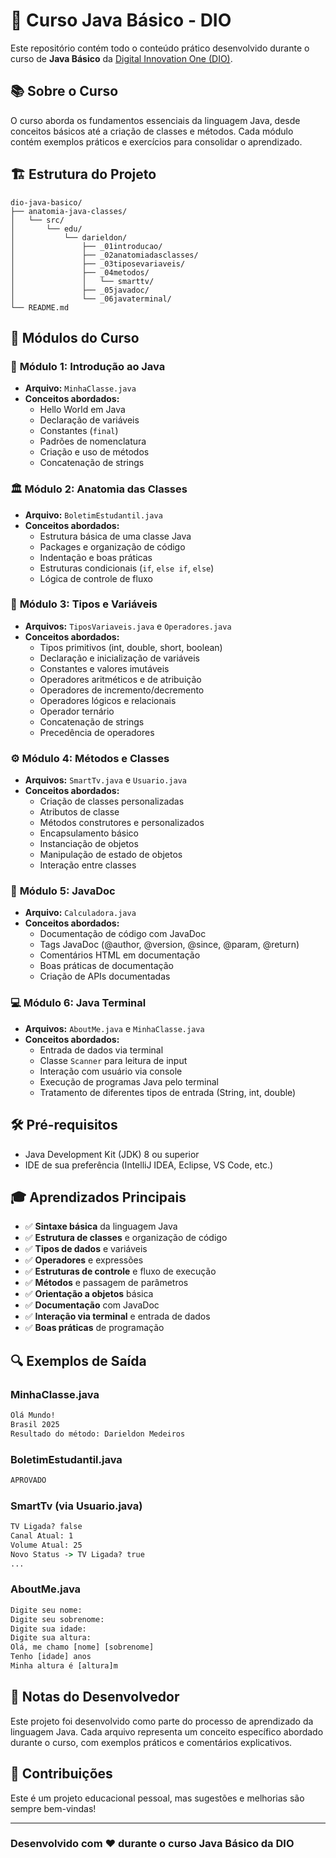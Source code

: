 # 🚀 Curso Java Básico - DIO

Este repositório contém todo o conteúdo prático desenvolvido durante o curso de **Java Básico** da [Digital Innovation One (DIO)](https://www.dio.me/).

## 📚 Sobre o Curso

O curso aborda os fundamentos essenciais da linguagem Java, desde conceitos básicos até a criação de classes e métodos. Cada módulo contém exemplos práticos e exercícios para consolidar o aprendizado.

## 🏗️ Estrutura do Projeto

```docs
dio-java-basico/
├── anatomia-java-classes/
│   └── src/
│       └── edu/
│           └── darieldon/
│               ├── _01introducao/
│               ├── _02anatomiadasclasses/
│               ├── _03tiposevariaveis/
│               ├── _04metodos/
│               │   └── smarttv/
│               ├── _05javadoc/
│               └── _06javaterminal/
└── README.md
```

## 📖 Módulos do Curso

### 🎯 **Módulo 1: Introdução ao Java**

- **Arquivo:** `MinhaClasse.java`
- **Conceitos abordados:**
  - Hello World em Java
  - Declaração de variáveis
  - Constantes (`final`)
  - Padrões de nomenclatura
  - Criação e uso de métodos
  - Concatenação de strings

### 🏛️ **Módulo 2: Anatomia das Classes**

- **Arquivo:** `BoletimEstudantil.java`
- **Conceitos abordados:**
  - Estrutura básica de uma classe Java
  - Packages e organização de código
  - Indentação e boas práticas
  - Estruturas condicionais (`if`, `else if`, `else`)
  - Lógica de controle de fluxo

### 🔢 **Módulo 3: Tipos e Variáveis**

- **Arquivos:** `TiposVariaveis.java` e `Operadores.java`
- **Conceitos abordados:**
  - Tipos primitivos (int, double, short, boolean)
  - Declaração e inicialização de variáveis
  - Constantes e valores imutáveis
  - Operadores aritméticos e de atribuição
  - Operadores de incremento/decremento
  - Operadores lógicos e relacionais
  - Operador ternário
  - Concatenação de strings
  - Precedência de operadores

### ⚙️ **Módulo 4: Métodos e Classes**

- **Arquivos:** `SmartTv.java` e `Usuario.java`
- **Conceitos abordados:**
  - Criação de classes personalizadas
  - Atributos de classe
  - Métodos construtores e personalizados
  - Encapsulamento básico
  - Instanciação de objetos
  - Manipulação de estado de objetos
  - Interação entre classes

### 📝 **Módulo 5: JavaDoc**

- **Arquivo:** `Calculadora.java`
- **Conceitos abordados:**
  - Documentação de código com JavaDoc
  - Tags JavaDoc (@author, @version, @since, @param, @return)
  - Comentários HTML em documentação
  - Boas práticas de documentação
  - Criação de APIs documentadas

### 💻 **Módulo 6: Java Terminal**

- **Arquivos:** `AboutMe.java` e `MinhaClasse.java`
- **Conceitos abordados:**
  - Entrada de dados via terminal
  - Classe `Scanner` para leitura de input
  - Interação com usuário via console
  - Execução de programas Java pelo terminal
  - Tratamento de diferentes tipos de entrada (String, int, double)

## 🛠️ Pré-requisitos

- Java Development Kit (JDK) 8 ou superior
- IDE de sua preferência (IntelliJ IDEA, Eclipse, VS Code, etc.)

## 🎓 Aprendizados Principais

- ✅ **Sintaxe básica** da linguagem Java
- ✅ **Estrutura de classes** e organização de código
- ✅ **Tipos de dados** e variáveis
- ✅ **Operadores** e expressões
- ✅ **Estruturas de controle** e fluxo de execução
- ✅ **Métodos** e passagem de parâmetros
- ✅ **Orientação a objetos** básica
- ✅ **Documentação** com JavaDoc
- ✅ **Interação via terminal** e entrada de dados
- ✅ **Boas práticas** de programação

## 🔍 Exemplos de Saída

### MinhaClasse.java

```cmd
Olá Mundo!
Brasil 2025
Resultado do método: Darieldon Medeiros
```

### BoletimEstudantil.java

```cmd
APROVADO
```

### SmartTv (via Usuario.java)

```cmd
TV Ligada? false
Canal Atual: 1
Volume Atual: 25
Novo Status -> TV Ligada? true
...
```

### AboutMe.java

```cmd
Digite seu nome:
Digite seu sobrenome:
Digite sua idade:
Digite sua altura:
Olá, me chamo [nome] [sobrenome]
Tenho [idade] anos
Minha altura é [altura]m
```

## 📝 Notas do Desenvolvedor

Este projeto foi desenvolvido como parte do processo de aprendizado da linguagem Java. Cada arquivo representa um conceito específico abordado durante o curso, com exemplos práticos e comentários explicativos.

## 🤝 Contribuições

Este é um projeto educacional pessoal, mas sugestões e melhorias são sempre bem-vindas!

---

### Desenvolvido com ❤️ durante o curso Java Básico da DIO
